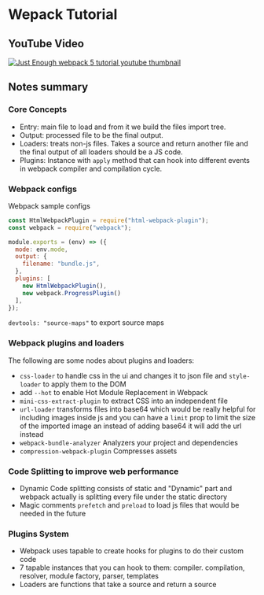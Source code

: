 # Wepack Tutorial

## YouTube Video

[![Just Enough webpack 5 tutorial youtube thumbnail](http://img.youtube.com/vi/07L5aVHpLVw/0.jpg)](http://www.youtube.com/watch?v=07L5aVHpLVw "Just Enough: Webpack 5 tutorial")

## Notes summary

### Core Concepts

- Entry: main file to load and from it we build the files import tree.
- Output: processed file to be the final output.
- Loaders: treats non-js files. Takes a source and return another file and the final output of all loaders should be a JS code.
- Plugins: Instance with `apply` method that can hook into different events in webpack compiler and compilation cycle.

### Webpack configs

Webpack sample configs

```jsx
const HtmlWebpackPlugin = require("html-webpack-plugin");
const webpack = require("webpack");

module.exports = (env) => ({
  mode: env.mode,
  output: {
    filename: "bundle.js",
  },
  plugins: [
    new HtmlWebpackPlugin(),
    new webpack.ProgressPlugin()
  ],
});
```

`devtools: "source-maps"` to export source maps

### Webpack plugins and loaders

The following are some nodes about plugins and loaders:

- `css-loader` to handle css in the ui and changes it to json file and `style-loader` to apply them to the DOM
- add `--hot` to enable Hot Module Replacement in Webpack
- `mini-css-extract-plugin` to extract CSS into an independent file
- `url-loader` transforms files into base64 which would be really helpful for including images inside js and you can have a `limit` prop to limit the size of the imported image an instead of adding base64 it will add the url instead
- `webpack-bundle-analyzer` Analyzers your project and dependencies
- `compression-webpack-plugin` Compresses assets

### Code Splitting to improve web performance

- Dynamic Code splitting consists of static and "Dynamic" part and webpack actually is splitting every file under the static directory
- Magic comments `prefetch` and `preload` to load js files that would be needed in the future

### Plugins System

- Webpack uses tapable to create hooks for plugins to do their custom code
- 7 tapable instances that you can hook to them: compiler. compilation, resolver, module factory, parser, templates
- Loaders are functions that take a source and return a source